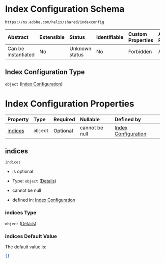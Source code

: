# Index Configuration Schema

```txt
https://ns.adobe.com/helix/shared/indexconfig
```



| Abstract            | Extensible | Status         | Identifiable | Custom Properties | Additional Properties | Access Restrictions | Defined In                                                                |
| :------------------ | :--------- | :------------- | :----------- | :---------------- | :-------------------- | :------------------ | :------------------------------------------------------------------------ |
| Can be instantiated | No         | Unknown status | No           | Forbidden         | Allowed               | none                | [indexconfig.schema.json](indexconfig.schema.json "open original schema") |

## Index Configuration Type

`object` ([Index Configuration](indexconfig.md))

# Index Configuration Properties

| Property            | Type     | Required | Nullable       | Defined by                                                                                                                   |
| :------------------ | :------- | :------- | :------------- | :--------------------------------------------------------------------------------------------------------------------------- |
| [indices](#indices) | `object` | Optional | cannot be null | [Index Configuration](indexconfig-properties-indices.md "https://ns.adobe.com/helix/shared/indexconfig#/properties/indices") |

## indices



`indices`

*   is optional

*   Type: `object` ([Details](indexconfig-properties-indices.md))

*   cannot be null

*   defined in: [Index Configuration](indexconfig-properties-indices.md "https://ns.adobe.com/helix/shared/indexconfig#/properties/indices")

### indices Type

`object` ([Details](indexconfig-properties-indices.md))

### indices Default Value

The default value is:

```json
{}
```
